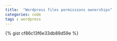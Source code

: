 ```yaml
---
title:  "Wordpress files permissions ownerships"
categories: code
tags : wordpress
---
```


{% gist cf86c13f6e33db89d59e %}
